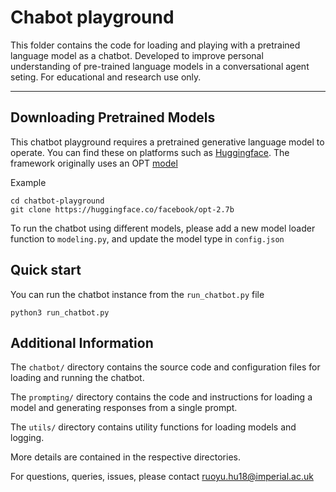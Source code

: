 # Chabot playground

This folder contains the code for loading and playing with a pretrained language model as a chatbot. Developed to improve personal understanding of pre-trained language models in a conversational agent seting. For educational and research use only.

***

## Downloading Pretrained Models

This chatbot playground requires a pretrained generative language model to operate. You can find these on platforms such as [Huggingface](https://huggingface.co/docs/transformers/index). The framework originally uses an OPT [model](https://huggingface.co/facebook/opt-2.7b)

Example

```
cd chatbot-playground
git clone https://huggingface.co/facebook/opt-2.7b
```

To run the chatbot using different models, please add a new model loader function to `modeling.py`, and update the model type in `config.json`


## Quick start

You can run the chatbot instance from the `run_chatbot.py` file

```
python3 run_chatbot.py
```

## Additional Information

The `chatbot/` directory contains the source code and configuration files for loading and running the chatbot.

The `prompting/` directory contains the code and instructions for loading a model and generating responses from a single prompt.

The `utils/`  directory contains utility functions for loading models and logging.

More details are contained in the respective directories.

For questions, queries, issues, please contact ruoyu.hu18@imperial.ac.uk